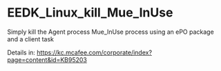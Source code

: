 # EEDK_Linux_kill_Mue_InUse
Simply kill the Agent process Mue_InUse process using an ePO package and a client task 

Details in: https://kc.mcafee.com/corporate/index?page=content&id=KB95203
